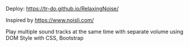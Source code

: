 Deploy: https://tr-do.github.io/RelaxingNoise/

Inspired by https://www.noisli.com/

Play multiple sound tracks at the same time with separate volume using DOM
Style with CSS, Bootstrap
